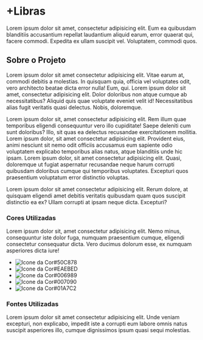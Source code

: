 <h1>+Libras</h1>
<p>Lorem ipsum dolor sit amet, consectetur adipisicing elit. Eum ea quibusdam blanditiis accusantium repellat laudantium aliquid earum, error quaerat qui, facere commodi. Expedita ex ullam suscipit vel. Voluptatem, commodi quos.</p>

<h2>Sobre o Projeto</h2>
<p>Lorem ipsum dolor sit amet consectetur adipisicing elit. Vitae earum at, commodi debitis a molestias. In quisquam quia, officia vel voluptates odit, vero architecto beatae dicta error nulla! Eum, qui. Lorem ipsum dolor sit amet, consectetur adipisicing elit. Dolor doloribus non atque cumque ab necessitatibus? Aliquid quis quae voluptate eveniet velit id! Necessitatibus alias fugit veritatis quasi delectus. Nobis, doloremque.</p>
<p>Lorem ipsum dolor sit, amet consectetur adipisicing elit. Rem illum quae temporibus eligendi consequuntur vero illo cupiditate! Saepe deleniti cum sunt doloribus? Illo, sit quas ea delectus recusandae exercitationem mollitia. Lorem ipsum dolor, sit amet consectetur adipisicing elit. Provident eius, animi nesciunt sit nemo odit officiis accusamus eum sapiente odio voluptatem explicabo temporibus alias natus, atque blanditiis unde hic ipsam. Lorem ipsum dolor, sit amet consectetur adipisicing elit. Quasi, doloremque ut fugiat aspernatur recusandae neque harum corrupti quibusdam doloribus cumque qui temporibus voluptates. Excepturi quos praesentium voluptatum error distinctio voluptas.</p>
<p>Lorem ipsum dolor sit amet consectetur adipisicing elit. Rerum dolore, at quisquam eligendi amet debitis veritatis quibusdam quam quos suscipit distinctio ea ex? Ullam corrupti at ipsam neque dicta. Excepturi?</p>

<h3>Cores Utilizadas</h3>
<p>Lorem ipsum dolor sit, amet consectetur adipisicing elit. Nemo minus, consequuntur iste dolor fuga, numquam praesentium cumque, eligendi consectetur consequatur dicta. Vero ducimus dolorum esse, ex numquam asperiores dicta iure!</p>
<ul>
    <li><img src="#" alt="Icone da Cor">#50C878</li>
    <li><img src="#" alt="Icone da Cor">#EAEBED</li>
    <li><img src="#" alt="Icone da Cor">#006989</li>
    <li><img src="#" alt="Icone da Cor">#007090</li>
    <li><img src="#" alt="Icone da Cor">#01A7C2</li>
</ul>

<h3>Fontes Utilizadas</h3>
<p>Lorem ipsum dolor sit amet consectetur adipisicing elit. Unde veniam excepturi, non explicabo, impedit iste a corrupti eum labore omnis natus suscipit asperiores illo, cumque dignissimos ipsum quasi sequi molestias.</p>

